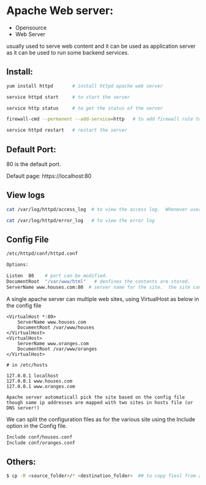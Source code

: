 # Apache Web server:

* Opensource
* Web Server

usually used to serve web content and it can be used as application server as it can be used to run some backend services.

## Install:

```bash
yum install httpd       # install httpd apache web server

service httpd start     # to start the server

service http status     # to get the status of the server

firewall-cmd --permanent --add-service=http   # to add firewall rule to allow if firewall configured.

service httpd restart   # restart the server

```

## Default Port:

80 is the default port.

Default page: https://localhost:80

## View logs

```bash
cat /var/log/httpd/access_log  # to view the access log.  Whenever user access the sites.

cat /var/log/httpd/error_log   # to view the error log
```

## Config File

```bash
/etc/httpd/conf/httpd.conf

Options:

Listen  80    # port can be modified.
DocumentRoot  "/var/www/html"   # denfines the contents are stored.
ServerName www.houses.com:80  # server name for the site.  the site can be access through the name.  We should have the DNS configurations (/etc/hosts file) as well to work this.

```

A single apache server can multiple web sites, using VirtualHost as below in the config file

```config
<VirtualHost *:80>
    ServerName www.houses.com
    DocumentRoot /var/www/houses
</VirtualHost>
<VirtualHost>
    ServerName www.oranges.com
    DocumentRoot /var/www/oranges
</VirtualHost>

# in /etc/hosts

127.0.0.1 localhost
127.0.0.1 www.houses.com
127.0.0.1 www.oranges.com

Apache server automaticall pick the site based on the config file though same ip addresses are mapped with two sites in hosts file (or DNS server!)

```


We can split the configuration files as for the various site using the Include option in the Config file.

```bash
Include conf/houses.conf
Include conf/oranges.conf
```

## Others:

```bash
$ cp -R <source_folder>/* <destination_folder>  ## to copy fiesl from a folder to another folder in linux
```